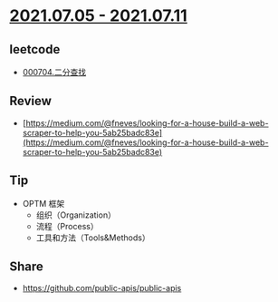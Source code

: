 # [2021.07.05 - 2021.07.11](https://github.com/vjudge/ARTS/blob/master/2021/第0117周.md)

## leetcode
* [000704.二分查找](https://github.com/vjudge/leetcode/tree/master/000704.二分查找)

## Review
* [https://medium.com/@fneves/looking-for-a-house-build-a-web-scraper-to-help-you-5ab25badc83e](https://medium.com/@fneves/looking-for-a-house-build-a-web-scraper-to-help-you-5ab25badc83e)

## Tip
* OPTM 框架
    - 组织（Organization）
    - 流程（Process）
    - 工具和方法（Tools&Methods）

## Share
* https://github.com/public-apis/public-apis
